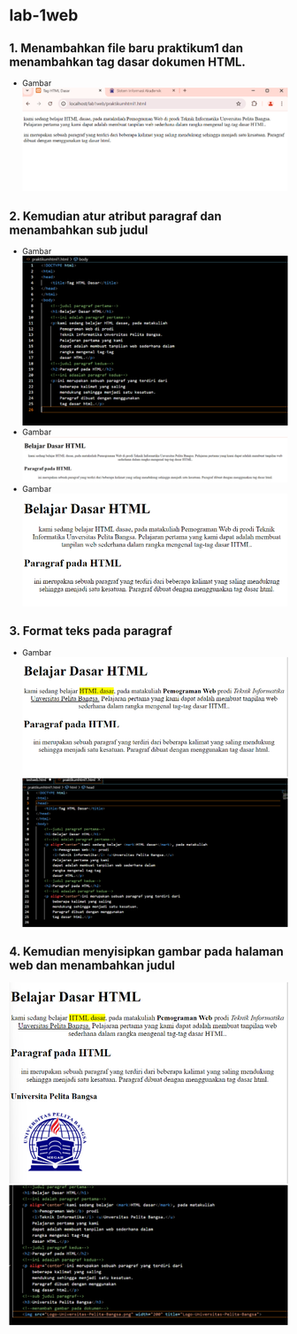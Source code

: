 # lab-1web

## 1. Menambahkan file baru praktikum1 dan menambahkan tag dasar dokumen HTML.
- Gambar
![Img 1](ss/1.png)
## 2. Kemudian atur atribut paragraf dan menambahkan sub judul
- Gambar
![Img 2](ss/2.png)
- Gambar
![Img 3](ss/3.png)
- Gambar
![Img 4](ss/4.png)
## 3. Format teks pada paragraf
- Gambar 
![Img 5](ss/5.png)
![Img 6](ss/6.png)
## 4. Kemudian menyisipkan gambar pada halaman web dan menambahkan judul
![Img 7](ss/7.png)
![Img 8](ss/8.png)
